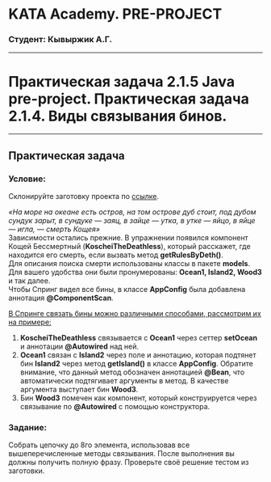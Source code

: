 # KATA Academy. PRE-PROJECT
### Студент: Кывыржик А.Г.
___

# Практическая задача 2.1.5 Java pre-project. Практическая задача 2.1.4. Виды связывания бинов.

---
## Практическая задача

### Условие:
Склонируйте заготовку проекта по [ссылке](https://github.com/KataAcademy/PP_2_1_4_spring-types-of-wiring).

_«На море на океане есть остров, на том острове дуб стоит,
под дубом сундук зарыт, в сундуке — заяц, в зайце — утка,
в утке — яйцо, в яйце — игла, — смерть Кощея»_  
Зависимости остались прежние. В упражнении появился компонент
Кощей Бессмертный (**KoscheiTheDeathless**), который расскажет,
где находится его смерть, если вызвать метод **getRulesByDeth()**.  
Для описания поиска смерти использованы классы в пакете **models**.
Для вашего удобства они были пронумерованы: **Ocean1, Island2, Wood3** и так далее.  
Чтобы Спринг видел все бины, в классе **AppConfig** была добавлена аннотация **@ComponentScan**.

<u>В Спринге связать бины можно различными способами, рассмотрим их на примере:</u>
1) **KoscheiTheDeathless** связывается с **Ocean1** через сеттер **setOcean**
и аннотации **@Autowired** над ней.
2) **Ocean1** связан с **Island2** через поле и аннотацию,
которая подтянет бин **Island2** через метод **getIsland()** в классе **AppConfig**.
Обратите внимание, что данный метод обозначен аннотацией **@Bean**,
что автоматически подтягивает аргументы в метод. В качестве аргумента выступает бин **Wood3**.
3) Бин **Wood3** помечен как компонент, который конструируется через связывание
по **@Autowired** с помощью конструктора.

### Задание:

Собрать цепочку до 8го элемента, использовав все вышеперечисленные методы связывания.
После выполнения вы должны получить полную фразу. Проверьте своё решение тестом из заготовки.
